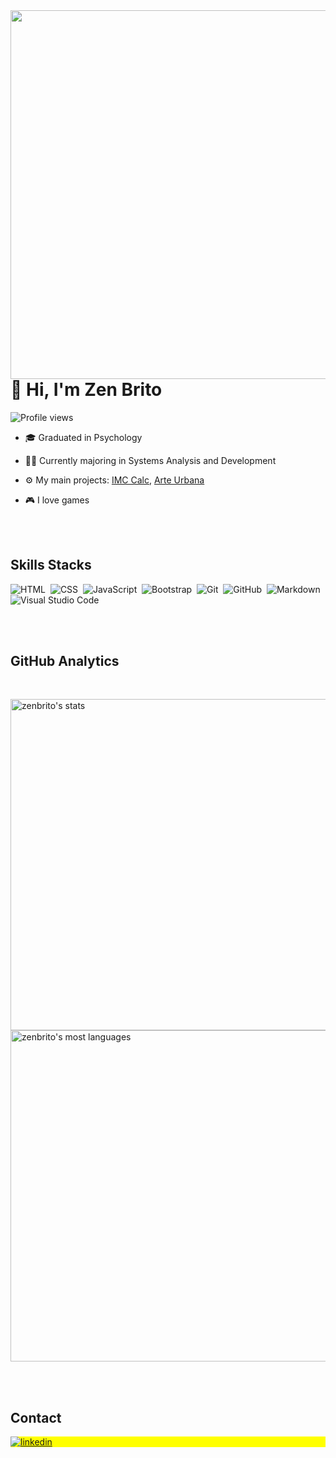 <img align="right" height="590em" src="https://raw.githubusercontent.com/gist/ZenBrito/b6ed7a690d420e6af8051774fca46b29/raw/c25b610427ea89f2925374a8f2f70d97d9be8beb/githubcard.svg"/>
<h1 align="left"> 👋 Hi, I'm Zen Brito</h1>
<p align="left"> <img src="https://komarev.com/ghpvc/?username=zenbrito&color=yellow" alt="Profile views" /> </p>

- 🎓 Graduated in Psychology

- 👨‍🎓 Currently majoring in Systems Analysis and Development

- ⚙️ My main projects: [IMC Calc](https://calculadora-imc-sable-nu.vercel.app/), [Arte Urbana](https://arturbana.vercel.app/)

- 🎮 I love games

<br><br>

## Skills Stacks

![HTML](https://img.shields.io/badge/-HTML-05122A?style=flat&logo=HTML5)&nbsp;
![CSS](https://img.shields.io/badge/-CSS-05122A?style=flat&logo=CSS3&logoColor=1572B6)&nbsp;
![JavaScript](https://img.shields.io/badge/-JavaScript-05122A?style=flat&logo=javascript)&nbsp;
![Bootstrap](https://img.shields.io/badge/-Bootstrap-05122A?style=flat&logo=bootstrap)&nbsp;
![Git](https://img.shields.io/badge/-Git-05122A?style=flat&logo=git)&nbsp;
![GitHub](https://img.shields.io/badge/-GitHub-05122A?style=flat&logo=github)&nbsp;
![Markdown](https://img.shields.io/badge/-Markdown-05122A?style=flat&logo=markdown)&nbsp;
![Visual Studio Code](https://img.shields.io/badge/-Visual%20Studio%20Code-05122A?style=flat&logo=visual-studio-code&logoColor=007ACC)&nbsp;

<br><br>

## GitHub Analytics
<br>
<p align="left">
<img width="530em" src="https://github-readme-stats.vercel.app/api?username=zenbrito&show_icons=true&theme=vision-friendly-dark" alt="zenbrito's stats"/>
<img width="530em" src="https://github-readme-stats.vercel.app/api/top-langs/?username=zenbrito&layout=compact&theme=vision-friendly-dark" alt="zenbrito's most languages"/>
</p>

<br><br>

## Contact

<p align="left" style="background:yellow">
<a href="https://www.linkedin.com/in/zeniltonbrito/" target="_blank">
<img align="center" src="https://img.shields.io/badge/-zenbrito-05122A?style=flat&logo=linkedin" alt="linkedin"/>
</a> 
</p>
